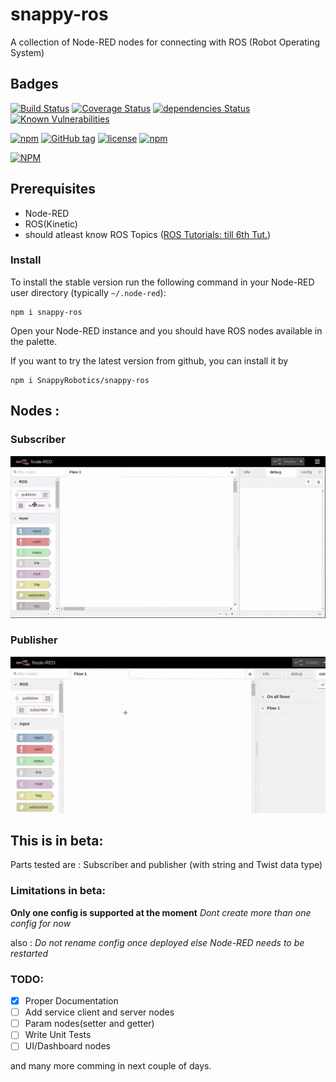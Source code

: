 # snappy-ros
A collection of Node-RED nodes for connecting with ROS (Robot Operating System)


## Badges

[![Build Status](https://travis-ci.org/SnappyRobotics/snappy-ros.svg?branch=master)](https://travis-ci.org/SnappyRobotics/snappy-ros)
[![Coverage Status](https://coveralls.io/repos/github/SnappyRobotics/snappy-ros/badge.svg?branch=master)](https://coveralls.io/github/SnappyRobotics/snappy-ros?branch=master)
[![dependencies Status](https://david-dm.org/SnappyRobotics/snappy-ros/status.svg)](https://david-dm.org/SnappyRobotics/snappy-ros)
[![Known Vulnerabilities](https://snyk.io/test/github/snappyrobotics/snappy-ros/badge.svg)](https://snyk.io/test/github/snappyrobotics/snappy-ros)


[![npm](https://img.shields.io/npm/dt/snappy-ros.svg)](https://npmjs.com/package/snappy-ros)
[![GitHub tag](https://img.shields.io/github/tag/SnappyRobotics/snappy-ros.svg)](https://github.com/SnappyRobotics/snappy-ros)
[![license](https://img.shields.io/github/license/SnappyRobotics/snappy-ros.svg)]()
[![npm](https://img.shields.io/npm/v/npm.svg)]()



[![NPM](https://nodei.co/npm/snappy-ros.png?downloads=true&stars=true)](https://nodei.co/npm/snappy-ros/)


## Prerequisites
- Node-RED
- ROS(Kinetic)
- should atleast know ROS Topics ([ROS Tutorials: till 6th Tut.](http://wiki.ros.org/ROS/Tutorials))


### Install
To install the stable version run the following command in your Node-RED user directory (typically `~/.node-red`):

    npm i snappy-ros

Open your Node-RED instance and you should have ROS nodes available in the palette.

If you want to try the latest version from github, you can install it by

    npm i SnappyRobotics/snappy-ros

## Nodes :

### Subscriber

[![Subscriber how to](https://raw.githubusercontent.com/SnappyRobotics/snappy-ros/master/images/subscriber.gif)]()

### Publisher

[![Publisher how to](https://raw.githubusercontent.com/SnappyRobotics/snappy-ros/master/images/publisher.gif)]()

## This is in beta:
Parts tested are :
Subscriber and publisher (with string and Twist data type)

### Limitations in beta:
**Only one config is supported at the moment**
*Dont create more than one config for now*

also :
*Do not rename config once deployed else Node-RED needs to be restarted*

### TODO:
- [x] Proper Documentation
- [ ] Add service client and server nodes
- [ ] Param nodes(setter and getter)
- [ ] Write Unit Tests
- [ ] UI/Dashboard nodes

and many more comming in next couple of days.
